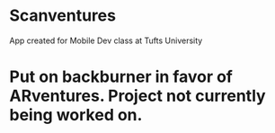 # Scanventures
App created for Mobile Dev class at Tufts University

# Put on backburner in favor of ARventures. Project not currently being worked on.
